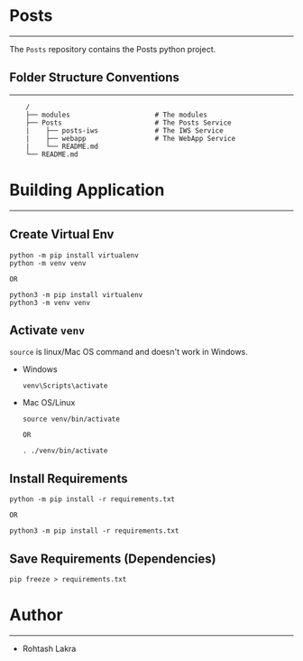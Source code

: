 # Posts

---

The ```Posts``` repository contains the Posts python project.


## Folder Structure Conventions

---

```
    /
    ├── modules                     # The modules
    ├── Posts                       # The Posts Service
    |    ├── posts-iws              # The IWS Service
    |    ├── webapp                 # The WebApp Service
    |    └── README.md
    └── README.md
```


# Building Application

---


## Create Virtual Env
```shell
python -m pip install virtualenv
python -m venv venv

OR

python3 -m pip install virtualenv
python3 -m venv venv
```

## Activate ```venv```

```source``` is linux/Mac OS command and doesn't work in Windows.

- Windows

    ```shell
    venv\Scripts\activate
    ```

- Mac OS/Linux

    ```shell
    source venv/bin/activate
  
  OR
  
    . ./venv/bin/activate
    ```


## Install Requirements

```shell
python -m pip install -r requirements.txt

OR

python3 -m pip install -r requirements.txt
```

## Save Requirements (Dependencies)
```shell
pip freeze > requirements.txt
```



# Author

---

- Rohtash Lakra
